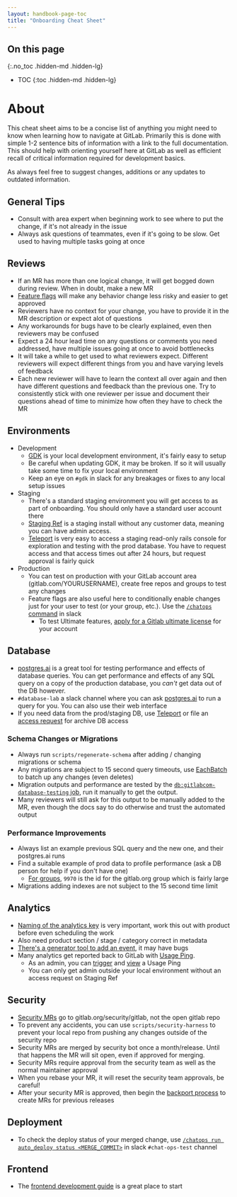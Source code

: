```yaml
---
layout: handbook-page-toc
title: "Onboarding Cheat Sheet"
---
```


## On this page
{:.no_toc .hidden-md .hidden-lg}

- TOC
{:toc .hidden-md .hidden-lg}

# About
This cheat sheet aims to be a concise list of anything you might need to know when learning how to navigate at GitLab. Primarily this is done with simple 1-2 sentence bits of information with a link to the full documentation. This should help with orienting yourself here at GitLab as well as efficient recall of critical information required for development basics.

As always feel free to suggest changes, additions or any updates to outdated information.

## General Tips
- Consult with area expert when beginning work to see where to put the change, if it's not already in the issue
- Always ask questions of teammates, even if it's going to be slow. Get used to having multiple tasks going at once

## Reviews
- If an MR has more than one logical change, it will get bogged down during review. When in doubt, make a new MR
- [Feature flags](https://docs.gitlab.com/ee/development/feature_flags/#create-a-new-feature-flag) will make any behavior change less risky and easier to get approved
- Reviewers have no context for your change, you have to provide it in the MR description or expect alot of questions
- Any workarounds for bugs have to be clearly explained, even then reviewers may be confused
- Expect a 24 hour lead time on any questions or comments you need addressed, have multiple issues going at once to avoid bottlenecks
- It will take a while to get used to what reviewers expect. Different reviewers will expect different things from you and have varying levels of feedback
- Each new reviewer will have to learn the context all over again and then have different questions and feedback than the previous one. Try to consistently stick with one reviewer per issue and document their questions ahead of time to minimize how often they have to check the MR

## Environments
- Development
	- [GDK](https://gitlab.com/gitlab-org/gitlab-development-kit/-/blob/main/doc/index.md#one-line-installation) is your local development environment, it's fairly easy to setup
	- Be careful when updating GDK, it may be broken. If so it will usually take some time to fix your local environment
	- Keep an eye on `#gdk` in slack for any breakages or fixes to any local setup issues
- Staging
	- There's a standard staging environment you will get access to as part of onboarding. You should only have a standard user account there
	- [Staging Ref](https://about.gitlab.com/handbook/engineering/infrastructure/environments/staging-ref/#how-to-use-staging-ref) is a staging install without any customer data, meaning you can have admin access.
	- [Teleport](https://gitlab.com/gitlab-com/runbooks/-/blob/master/docs/Teleport/Connect_to_Rails_Console_via_Teleport.md#how-to-use-teleport-to-connect-to-rails-console) is very easy to access a staging read-only rails console for exploration and testing with the prod database. You have to request access and that access times out after 24 hours, but request approval is fairly quick
- Production
	- You can test on production with your GitLab account area (gitlab.com/YOURUSERNAME), create free repos and groups to test any changes
	- Feature flags are also useful here to conditionally enable changes just for your user to test (or your group, etc.). Use the [`/chatops` command](https://about.gitlab.com/handbook/support/workflows/chatops.html#feature-flags) in slack
        - To test Ultimate features, [apply for a Gitlab ultimate license](https://about.gitlab.com/handbook/incentives/#gitlab-ultimate) for your account

## Database
- [postgres.ai](https://postgres.ai/) is a great tool for testing performance and effects of database queries. You can get performance and effects of any SQL query on a copy of the production database, you _can't_ get data out of the DB however.
- `#database-lab` a slack channel where you can ask [postgres.ai](https://postgres.ai/) to run a query for you. You can also use their web interface
- If you need data from the prod/staging DB, use [Teleport](https://gitlab.com/gitlab-com/runbooks/-/blob/master/docs/Teleport/Connect_to_Rails_Console_via_Teleport.md#how-to-use-teleport-to-connect-to-rails-console) or file an [access request](https://about.gitlab.com/handbook/business-technology/team-member-enablement/onboarding-access-requests/access-requests/) for archive DB access

### Schema Changes or Migrations
- Always run `scripts/regenerate-schema` after adding / changing migrations or schema
- Any migrations are subject to 15 second query timeouts, use [EachBatch](https://docs.gitlab.com/ee/development/database/iterating_tables_in_batches.html#eachbatch-in-data-migrations) to batch up any changes (even deletes)
- Migration outputs and performance are tested by the [`db:gitlabcom-database-testing` job](https://docs.gitlab.com/ee/development/database/database_migration_pipeline.html), run it manually to get the output.
- Many reviewers will still ask for this output to be manually added to the MR, even though the docs say to do otherwise and trust the automated output

### Performance Improvements
- Always list an example previous SQL query and the new one, and their postgres.ai runs
- Find a suitable example of prod data to profile performance (ask a DB person for help if you don't have one)
	- [For groups](https://docs.gitlab.com/ee/development/database/pagination_performance_guidelines.html#by-group), `9970` is the id for the gitlab.org group which is fairly large
- Migrations adding indexes are not subject to the 15 second time limit

## Analytics
- [Naming of the analytics key](https://docs.gitlab.com/ee/development/service_ping/metrics_dictionary.html#metric-name-suggestion-examples) is very important, work this out with product before even scheduling the work
- Also need product section / stage / category correct in metadata
- [There's a generator tool to add an event](https://docs.gitlab.com/ee/development/service_ping/metrics_dictionary.html#metric-name-suggestion-examples), it may have bugs
- Many analytics get reported back to GitLab with [Usage Ping](https://docs.gitlab.com/ee/development/service_ping/).
	- As an admin, you can [trigger](https://gitlab.com/gitlab-org/gitlab/-/issues/288829#note_521409401) and [view](https://docs.gitlab.com/ee/development/service_ping/) a Usage Ping
	- You can only get admin outside your local environment without an access request on Staging Ref

## Security
- [Security MRs](https://gitlab.com/gitlab-org/release/docs/blob/master/general/security/developer.md#security-releases-critical-non-critical-as-a-developer) go to gitlab.org/security/gitlab, not the open gitlab repo
- To prevent any accidents, you can use `scripts/security-harness` to prevent your local repo from pushing any changes outside of the security repo
- Security MRs are merged by security bot once a month/release. Until that happens the MR will sit open, even if approved for merging.
- Security MRs require approval from the security team as well as the normal maintainer approval
- When you rebase your MR, it will reset the security team approvals, be careful!
- After your security MR is approved, then begin the [backport process](https://gitlab.com/gitlab-org/release/docs/-/blob/master/general/security/developer.md#backports) to create MRs for previous releases

## Deployment
- To check the deploy status of your merged change, use [`/chatops run auto_deploy status <MERGE_COMMIT>`](https://gitlab.com/gitlab-org/release/docs/blob/master/general/deploy/auto-deploy.md#auto-deploy-status) in slack `#chat-ops-test` channel

## Frontend
- The [frontend development guide](https://docs.gitlab.com/ee/development/fe_guide/index.html) is a great place to start

